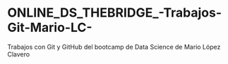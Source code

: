# ONLINE_DS_THEBRIDGE_-Trabajos-Git-Mario-LC-
Trabajos con Git y GitHub del bootcamp de Data Science de Mario López Clavero
